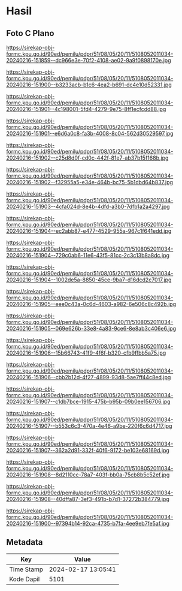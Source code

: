 # Hasil

## Foto C Plano

https://sirekap-obj-formc.kpu.go.id/90ed/pemilu/pdpr/51/08/05/20/11/5108052011034-20240216-151859--dc966e3e-70f2-4108-ae02-9a9f0898170e.jpg

https://sirekap-obj-formc.kpu.go.id/90ed/pemilu/pdpr/51/08/05/20/11/5108052011034-20240216-151900--b3233acb-b1c6-4ea2-b691-dc4e10d52331.jpg

https://sirekap-obj-formc.kpu.go.id/90ed/pemilu/pdpr/51/08/05/20/11/5108052011034-20240216-151901--4c198001-5fd4-4279-9e75-8ff1ecfcdd88.jpg

https://sirekap-obj-formc.kpu.go.id/90ed/pemilu/pdpr/51/08/05/20/11/5108052011034-20240216-151901--e6d6a0c8-fa3b-4008-8c04-562d30529597.jpg

https://sirekap-obj-formc.kpu.go.id/90ed/pemilu/pdpr/51/08/05/20/11/5108052011034-20240216-151902--c25d8d0f-cd0c-442f-81e7-ab37b15f168b.jpg

https://sirekap-obj-formc.kpu.go.id/90ed/pemilu/pdpr/51/08/05/20/11/5108052011034-20240216-151902--f32955a5-e34e-464b-bc75-5b1dbd64b837.jpg

https://sirekap-obj-formc.kpu.go.id/90ed/pemilu/pdpr/51/08/05/20/11/5108052011034-20240216-151903--4cfa024d-8e4b-4dfd-a3b0-7dfb1a2a4297.jpg

https://sirekap-obj-formc.kpu.go.id/90ed/pemilu/pdpr/51/08/05/20/11/5108052011034-20240216-151904--ec2abb87-e477-4529-955a-967c1f641edd.jpg

https://sirekap-obj-formc.kpu.go.id/90ed/pemilu/pdpr/51/08/05/20/11/5108052011034-20240216-151904--729c0ab6-11e6-43f5-81cc-2c3c13b8a8dc.jpg

https://sirekap-obj-formc.kpu.go.id/90ed/pemilu/pdpr/51/08/05/20/11/5108052011034-20240216-151904--1002de5a-8850-45ce-9ba7-d16dcd2c7017.jpg

https://sirekap-obj-formc.kpu.go.id/90ed/pemilu/pdpr/51/08/05/20/11/5108052011034-20240216-151905--eee0c43a-0c6d-4603-a982-6e506c8c492b.jpg

https://sirekap-obj-formc.kpu.go.id/90ed/pemilu/pdpr/51/08/05/20/11/5108052011034-20240216-151905--069e626b-33e8-4a83-9ce6-8e8ab3c406e6.jpg

https://sirekap-obj-formc.kpu.go.id/90ed/pemilu/pdpr/51/08/05/20/11/5108052011034-20240216-151906--15b66743-41f9-4f6f-b320-cfb9ffbb5a75.jpg

https://sirekap-obj-formc.kpu.go.id/90ed/pemilu/pdpr/51/08/05/20/11/5108052011034-20240216-151906--cbb2b12d-4f27-4899-93d8-5ae7ff44c8ed.jpg

https://sirekap-obj-formc.kpu.go.id/90ed/pemilu/pdpr/51/08/05/20/11/5108052011034-20240216-151907--c1db7bce-1915-475b-b95b-09b0ee156706.jpg

https://sirekap-obj-formc.kpu.go.id/90ed/pemilu/pdpr/51/08/05/20/11/5108052011034-20240216-151907--b553c6c3-470a-4e46-a9be-220f6c6d4717.jpg

https://sirekap-obj-formc.kpu.go.id/90ed/pemilu/pdpr/51/08/05/20/11/5108052011034-20240216-151907--362a2d91-332f-40f6-9172-be103e68169d.jpg

https://sirekap-obj-formc.kpu.go.id/90ed/pemilu/pdpr/51/08/05/20/11/5108052011034-20240216-151908--8d2110cc-78a7-403f-bb0a-75cb8b5c52ef.jpg

https://sirekap-obj-formc.kpu.go.id/90ed/pemilu/pdpr/51/08/05/20/11/5108052011034-20240216-151908--40dffa87-3ef3-491b-b7d1-37272b384779.jpg

https://sirekap-obj-formc.kpu.go.id/90ed/pemilu/pdpr/51/08/05/20/11/5108052011034-20240216-151900--97394b14-92ca-4735-b7fa-4ee9eb7fe5af.jpg


## Metadata

| Key        | Value               |
| ---------- | ------------------- |
| Time Stamp | 2024-02-17 13:05:41 |
| Kode Dapil | 5101                |



